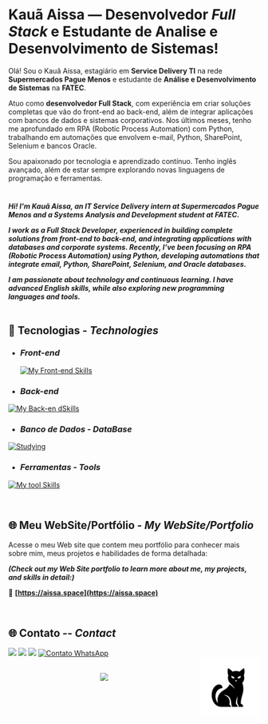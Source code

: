# Kauã Aissa — Desenvolvedor _Full Stack_ e Estudante de Analise e Desenvolvimento de Sistemas!

Olá! Sou o Kauã Aissa, estagiário em **Service Delivery TI** na rede **Supermercados Pague Menos** e estudante de **Análise e Desenvolvimento de Sistemas** na **FATEC**.

Atuo como **desenvolvedor Full Stack**, com experiência em criar soluções completas que vão do front-end ao back-end, além de integrar aplicações com bancos de dados e sistemas corporativos. Nos últimos meses, tenho me aprofundado em RPA (Robotic Process Automation) com Python, trabalhando em automações que envolvem e-mail, Python, SharePoint, Selenium e bancos Oracle.

Sou apaixonado por tecnologia e aprendizado contínuo. Tenho inglês avançado, além de estar sempre explorando novas linguagens de programação e ferramentas.

#

_**Hi! I'm Kauã Aissa, an IT Service Delivery intern at Supermercados Pague Menos and a Systems Analysis and Development student at FATEC.**_

_**I work as a Full Stack Developer, experienced in building complete solutions from front-end to back-end, and integrating applications with databases and corporate systems. Recently, I’ve been focusing on RPA (Robotic Process Automation) using Python, developing automations that integrate email, Python, SharePoint, Selenium, and Oracle databases.**_

_**I am passionate about technology and continuous learning. I have advanced English skills, while also exploring new programming languages and tools.**_
<br><br>

## 🚀 Tecnologias - _Technologies_

- ### _Front-end_

  [![My Front-end Skills](https://skillicons.dev/icons?i=html,css,js,&perline=13)](#)

- ### _Back-end_

[![My Back-en dSkills](https://skillicons.dev/icons?i=nodejs,php,python&perline=13)](#)

- ### _Banco de Dados - DataBase_

[![Studying](https://skillicons.dev/icons?i=mysql,postgres,mongodb&perline=13)](#)

- ### _Ferramentas - Tools_

[![My tool Skills](https://skillicons.dev/icons?i=vscode,git,github,figma,windows,postman&perline=13)](#)

<br>

## 🌐 Meu WebSite/Portfólio - _My WebSite/Portfolio_

Acesse o meu Web site que contem meu portfólio para conhecer mais sobre mim, meus projetos e habilidades de forma detalhada:

_**(Check out my Web Site portfolio to learn more about me, my projects, and skills in detail:)**_

🔗 **[https://aissa.space](https://aissa.space)**

<br>

## 🌐 Contato -- _Contact_

<div> 
  <a href="https://www.instagram.com/fx.aissa/" target="_blank"><img src="https://img.shields.io/badge/-Instagram-%23E4405F?style=for-the-badge&logo=instagram&logoColor=white" target="_blank"></a>
  <a href = "mailto:kaua.aissa.dev@gmail.com"><img src="https://img.shields.io/badge/Gmail-D14836?style=for-the-badge&logo=gmail&logoColor=white" target="_blank"></a>
  <a href="https://www.linkedin.com/in/kauaaissa/" target="_blank"><img src="https://img.shields.io/badge/-LinkedIn-%230077B5?style=for-the-badge&logo=linkedin&logoColor=white" target="_blank"></a>
  <a href="https://wa.me/5519999255022" target="_blank"><img src="https://img.shields.io/badge/WhatsApp-25D366?style=for-the-badge&logo=whatsapp&logoColor=white" alt="Contato WhatsApp"></a>
</div>
<img src="assets/blackcat.png" alt="Logo Gato Preto" width="120" align="right" />
<br>

<p align="center">
     <img src="https://capsule-render.vercel.app/api?type=waving&height=150&color=5C258D&section=footer&"/>
</p>
